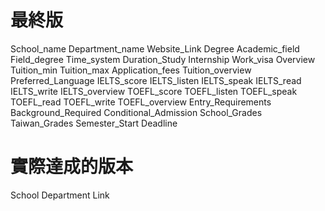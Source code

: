 # 最終版
School_name
Department_name
Website_Link
Degree
Academic_field
Field_degree
Time_system
Duration_Study
Internship
Work_visa
Overview
Tuition_min
Tuition_max
Application_fees
Tuition_overview
Preferred_Language
IELTS_score
IELTS_listen
IELTS_speak
IELTS_read
IELTS_write
IELTS_overview
TOEFL_score
TOEFL_listen
TOEFL_speak
TOEFL_read
TOEFL_write
TOEFL_overview
Entry_Requirements
Background_Required
Conditional_Admission
School_Grades
Taiwan_Grades
Semester_Start
Deadline

# 實際達成的版本
School
Department
Link
